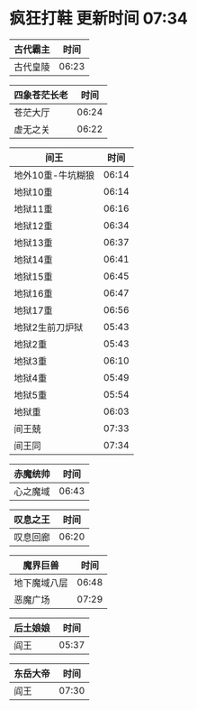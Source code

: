 # 疯狂打鞋 更新时间 07:34

| 古代霸主   | 时间    |
|--------|-------|
| 古代皇陵 | 06:23 |

| 四象苍茫长老   | 时间    |
|--------|-------|
| 苍茫大厅 | 06:24 |
| 虚无之关 | 06:22 |

| 间王   | 时间    |
|--------|-------|
| 地外10重-牛坑糊狼 | 06:14 |
| 地狱10重 | 06:14 |
| 地狱11重 | 06:16 |
| 地狱12重 | 06:34 |
| 地狱13重 | 06:37 |
| 地狱14重 | 06:41 |
| 地狱15重 | 06:45 |
| 地狱16重 | 06:47 |
| 地狱17重 | 06:56 |
| 地狱2生前刀炉狱 | 05:43 |
| 地狱2重 | 05:43 |
| 地狱3重 | 06:10 |
| 地狱4重 | 05:49 |
| 地狱5重 | 05:54 |
| 地狱重 | 06:03 |
| 间王兢 | 07:33 |
| 间王同 | 07:34 |

| 赤魔统帅   | 时间    |
|--------|-------|
| 心之魔域 | 06:43 |

| 叹息之王   | 时间    |
|--------|-------|
| 叹息回廊 | 06:20 |

| 魔界巨兽   | 时间    |
|--------|-------|
| 地下魔域八层 | 06:48 |
| 恶魔广场 | 07:29 |

| 后土娘娘   | 时间    |
|--------|-------|
| 阎王 | 05:37 |

| 东岳大帝   | 时间    |
|--------|-------|
| 阎王 | 07:30 |